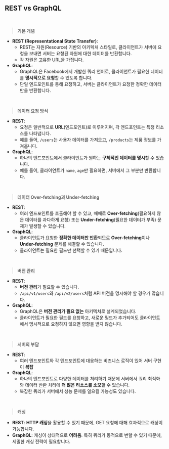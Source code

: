 ## REST vs GraphQL

<br/>

> **기본 개념**
>

- **REST (Representational State Transfer)**:
    - REST는 자원(Resource) 기반의 아키텍처 스타일로, 클라이언트가 서버에 요청을 보내면 서버는 요청된 자원에 대한 데이터를 반환합니다.
    - 각 자원은 고유한 URL을 가집니다.
- **GraphQL**:
    - GraphQL은 Facebook에서 개발한 쿼리 언어로, 클라이언트가 필요한 데이터를 **명시적으로 요청**할 수 있도록 합니다.
    - 단일 엔드포인트를 통해 요청하고, 서버는 클라이언트가 요청한 정확한 데이터만을 반환합니다.

<br/>

> **데이터 요청 방식**
>

- **REST**:
    - 요청은 일반적으로 **URL**(엔드포인트)로 이루어지며, 각 엔드포인트는 특정 리소스를 나타냅니다.
    - 예를 들어, `/users`는 사용자 데이터를 가져오고, `/products`는 제품 정보를 가져옵니다.
- **GraphQL**:
    - 하나의 엔드포인트에서 클라이언트가 원하는 **구체적인 데이터를 명시**할 수 있습니다.
    - 예를 들어, 클라이언트가 `name`, `age`만 필요하면, 서버에서 그 부분만 반환합니다.

<br/>

> **데이터 Over-fetching과 Under-fetching**
>

- **REST**:
    - 여러 엔드포인트를 호출해야 할 수 있고, 때때로 **Over-fetching**(필요하지 않은 데이터를 과다하게 요청) 또는 **Under-fetching**(필요한 데이터가 부족) 문제가 발생할 수
      있습니다.
- **GraphQL**:
    - 클라이언트가 요청한 **정확한 데이터만 반환**되므로 **Over-fetching**이나 **Under-fetching** 문제를 해결할 수 있습니다.
    - 클라이언트는 필요한 필드만 선택할 수 있기 때문입니다.

<br/>

> **버전 관리**
>

- **REST**:
    - **버전 관리**가 필요할 수 있습니다.
    - `/api/v1/users`와 `/api/v2/users`처럼 API 버전을 명시해야 할 경우가 많습니다.
- **GraphQL**:
    - GraphQL은 **버전 관리가 필요 없는** 아키텍처로 설계되었습니다.
    - 클라이언트가 필요한 필드를 요청하고, 새로운 필드가 추가되어도 클라이언트에서 명시적으로 요청하지 않으면 영향을 받지 않습니다.

<br/>

> **서버의 부담**
>

- **REST**:
    - 여러 엔드포인트와 각 엔드포인트에 대응하는 비즈니스 로직이 있어 서버 구현이 **복잡**
- **GraphQL**:
    - 하나의 엔드포인트로 다양한 데이터를 처리하기 때문에 서버에서 쿼리 최적화와 데이터 반환 처리에 **더 많은 리소스를 소모**할 수 있습니다.
    - 복잡한 쿼리가 서버에서 성능 문제를 일으킬 가능성도 있습니다.

<br/>

> **캐싱**
>

- **REST**: **HTTP 캐싱**을 활용할 수 있기 때문에, GET 요청에 대해 효과적으로 캐싱이 가능합니다.
- **GraphQL**: 캐싱이 상대적으로 **어려움**. 특히 쿼리가 동적으로 변할 수 있기 때문에, 세밀한 캐싱 전략이 필요합니다.